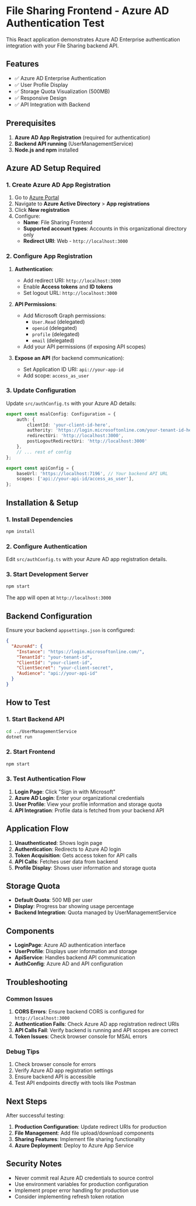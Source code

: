 # File Sharing Frontend - Azure AD Authentication Test

This React application demonstrates Azure AD Enterprise authentication integration with your File Sharing backend API.

## Features

- ✅ Azure AD Enterprise Authentication
- ✅ User Profile Display
- ✅ Storage Quota Visualization (500MB)
- ✅ Responsive Design
- ✅ API Integration with Backend

## Prerequisites

1. **Azure AD App Registration** (required for authentication)
2. **Backend API running** (UserManagementService)
3. **Node.js and npm** installed

## Azure AD Setup Required

### 1. Create Azure AD App Registration

1. Go to [Azure Portal](https://portal.azure.com)
2. Navigate to **Azure Active Directory** > **App registrations**
3. Click **New registration**
4. Configure:
   - **Name**: File Sharing Frontend
   - **Supported account types**: Accounts in this organizational directory only
   - **Redirect URI**: Web - `http://localhost:3000`

### 2. Configure App Registration

1. **Authentication**:
   - Add redirect URI: `http://localhost:3000`
   - Enable **Access tokens** and **ID tokens**
   - Set logout URL: `http://localhost:3000`

2. **API Permissions**:
   - Add Microsoft Graph permissions:
     - `User.Read` (delegated)
     - `openid` (delegated)
     - `profile` (delegated)
     - `email` (delegated)
   - Add your API permissions (if exposing API scopes)

3. **Expose an API** (for backend communication):
   - Set Application ID URI: `api://your-app-id`
   - Add scope: `access_as_user`

### 3. Update Configuration

Update `src/authConfig.ts` with your Azure AD details:

```typescript
export const msalConfig: Configuration = {
    auth: {
        clientId: 'your-client-id-here',
        authority: 'https://login.microsoftonline.com/your-tenant-id-here',
        redirectUri: 'http://localhost:3000',
        postLogoutRedirectUri: 'http://localhost:3000'
    },
    // ... rest of config
};

export const apiConfig = {
    baseUrl: 'https://localhost:7196', // Your backend API URL
    scopes: ['api://your-api-id/access_as_user'],
};
```

## Installation & Setup

### 1. Install Dependencies
```bash
npm install
```

### 2. Configure Authentication
Edit `src/authConfig.ts` with your Azure AD app registration details.

### 3. Start Development Server
```bash
npm start
```

The app will open at `http://localhost:3000`

## Backend Configuration

Ensure your backend `appsettings.json` is configured:

```json
{
  "AzureAd": {
    "Instance": "https://login.microsoftonline.com/",
    "TenantId": "your-tenant-id",
    "ClientId": "your-client-id",
    "ClientSecret": "your-client-secret",
    "Audience": "api://your-api-id"
  }
}
```

## How to Test

### 1. Start Backend API
```bash
cd ../UserManagementService
dotnet run
```

### 2. Start Frontend
```bash
npm start
```

### 3. Test Authentication Flow

1. **Login Page**: Click "Sign in with Microsoft"
2. **Azure AD Login**: Enter your organizational credentials
3. **User Profile**: View your profile information and storage quota
4. **API Integration**: Profile data is fetched from your backend API

## Application Flow

1. **Unauthenticated**: Shows login page
2. **Authentication**: Redirects to Azure AD login
3. **Token Acquisition**: Gets access token for API calls
4. **API Calls**: Fetches user data from backend
5. **Profile Display**: Shows user information and storage quota

## Storage Quota

- **Default Quota**: 500 MB per user
- **Display**: Progress bar showing usage percentage
- **Backend Integration**: Quota managed by UserManagementService

## Components

- **LoginPage**: Azure AD authentication interface
- **UserProfile**: Displays user information and storage
- **ApiService**: Handles backend API communication
- **AuthConfig**: Azure AD and API configuration

## Troubleshooting

### Common Issues

1. **CORS Errors**: Ensure backend CORS is configured for `http://localhost:3000`
2. **Authentication Fails**: Check Azure AD app registration redirect URIs
3. **API Calls Fail**: Verify backend is running and API scopes are correct
4. **Token Issues**: Check browser console for MSAL errors

### Debug Tips

1. Check browser console for errors
2. Verify Azure AD app registration settings
3. Ensure backend API is accessible
4. Test API endpoints directly with tools like Postman

## Next Steps

After successful testing:

1. **Production Configuration**: Update redirect URIs for production
2. **File Management**: Add file upload/download components
3. **Sharing Features**: Implement file sharing functionality
4. **Azure Deployment**: Deploy to Azure App Service

## Security Notes

- Never commit real Azure AD credentials to source control
- Use environment variables for production configuration
- Implement proper error handling for production use
- Consider implementing refresh token rotation